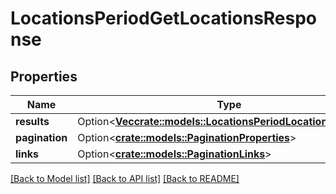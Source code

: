 # LocationsPeriodGetLocationsResponse

## Properties

Name | Type | Description | Notes
------------ | ------------- | ------------- | -------------
**results** | Option<[**Vec<crate::models::LocationsPeriodLocationApiModel>**](VT.ApiPlaneraResa.Web.V4.Models.Locations.LocationApiModel.md)> | The results. | [optional]
**pagination** | Option<[**crate::models::PaginationProperties**](VT.ApiPlaneraResa.Web.V4.Models.PaginationProperties.md)> |  | [optional]
**links** | Option<[**crate::models::PaginationLinks**](VT.ApiPlaneraResa.Web.V4.Models.PaginationLinks.md)> |  | [optional]

[[Back to Model list]](../README.md#documentation-for-models) [[Back to API list]](../README.md#documentation-for-api-endpoints) [[Back to README]](../README.md)


